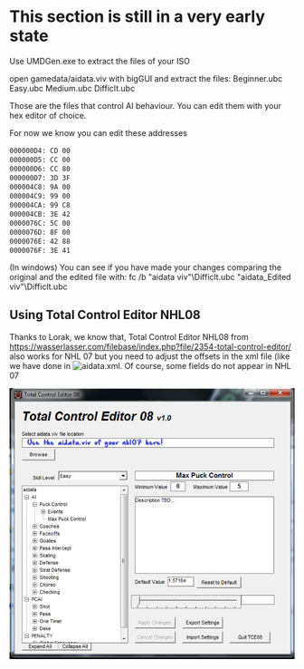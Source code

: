 # This section is still in a very early state

Use UMDGen.exe to extract the files of your ISO

open gamedata/aidata.viv with bigGUI and extract the files: Beginner.ubc Easy.ubc Medium.ubc Difficlt.ubc

Those are the files that control AI behaviour. You can edit them with your hex editor of choice.

For now we know you can edit these addresses
```
000000D4: CD 00
000000D5: CC 00
000000D6: CC 80
000000D7: 3D 3F
000004C8: 9A 00
000004C9: 99 00
000004CA: 99 C8
000004CB: 3E 42
0000076C: 5C 00
0000076D: 8F 00
0000076E: 42 88
0000076F: 3E 41
```

(In windows) You can see if you have made your changes comparing the original and the edited file with:
fc /b "aidata viv"\Difficlt.ubc "aidata_Edited viv"\Difficlt.ubc

## Using Total Control Editor NHL08

Thanks to Lorak, we know that, 
Total Control Editor NHL08
from https://wasserlasser.com/filebase/index.php?file/2354-total-control-editor/
also works for NHL 07 but you need to adjust the offsets in the xml file (like we have done in ![aidata.xml](). Of course, some fields do not appear in NHL 07


![TCE08.png](https://github.com/Bunkai9448/NHL-07_public/blob/main/AI_behaviour/TCE08.png)
